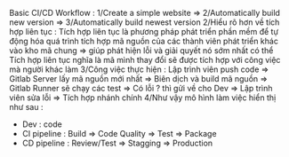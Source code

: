 Basic CI/CD Workflow : 
1/Create a simple website => 2/Automatically build new version => 3/Automatically build newest version
2/Hiểu rõ hơn về tích hợp liên tục : 
Tích hợp liên tục là phương pháp phát triển phần mềm để tự động hóa quá trình tích hợp mã nguồn của các thành viên phát triển khác vào kho mã chung => giúp phát hiện lỗi và giải quyết nó sớm nhất có thể 
Tích hợp liên tục nghĩa là mã mình thay đổi sẽ được tích hợp với công việc mà người khác làm 
3/Công việc thực hiện : 
Lập trình viên push code => Gitlab Server lấy mã nguồn mới nhất => Biên dịch và build mã nguồn => Gitlab Runner sẽ chạy các test => Có lỗi ? thì gửi về cho Dev
=> Lập trình viên sửa lỗi => Tích hợp nhánh chính 
4/Như vậy mô hình làm việc hiển thị như sau : 
- Dev : code 
- CI pipeline : Build => Code Quality => Test => Package
- CD pipeline : Review/Test => Stagging => Production 

